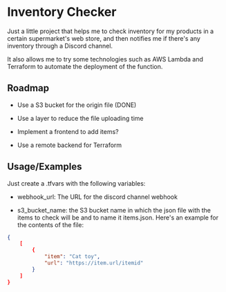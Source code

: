 
# Inventory Checker

Just a little project that helps me to check inventory for my products in a certain supermarket's web store, and then notifies me if there's any inventory through a Discord channel.

It also allows me to try some technologies such as AWS Lambda and Terraform to automate the deployment of the function.

## Roadmap

- Use a S3 bucket for the origin file (DONE)

- Use a layer to reduce the file uploading time

- Implement a frontend to add items?

- Use a remote backend for Terraform


## Usage/Examples
Just create a .tfvars with the following variables:

- webhook_url: The URL for the discord channel webhook

- s3_bucket_name: the S3 bucket name in which the json file with the items to check will be and to name it items.json. Here's an example for the contents of the file:



```json
{
    [
        {
            "item": "Cat toy",
            "url": "https://item.url/itemid"
        }
    ]
}
```

